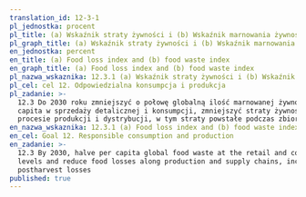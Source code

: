 ```yaml
---
translation_id: 12-3-1
pl_jednostka: procent
pl_title: (a) Wskaźnik straty żywności i (b) Wskaźnik marnowania żywności
pl_graph_title: (a) Wskaźnik straty żywności i (b) Wskaźnik marnowania żywności
en_jednostka: percent
en_title: (a) Food loss index and (b) food waste index
en_graph_title: (a) Food loss index and (b) food waste index
pl_nazwa_wskaznika: 12.3.1 (a) Wskaźnik straty żywności i (b) Wskaźnik marnowania żywności
pl_cel: cel 12. Odpowiedzialna konsumpcja i produkcja
pl_zadanie: >-
  12.3 Do 2030 roku zmniejszyć o połowę globalną ilość marnowanej żywności per
  capita w sprzedaży detalicznej i konsumpcji, zmniejszyć straty żywnościowe w
  procesie produkcji i dystrybucji, w tym straty powstałe podczas zbiorów.
en_nazwa_wskaznika: 12.3.1 (a) Food loss index and (b) food waste index
en_cel: Goal 12. Responsible consumption and production
en_zadanie: >-
  12.3 By 2030, halve per capita global food waste at the retail and consumer
  levels and reduce food losses along production and supply chains, including
  postharvest losses
published: true
---
```

